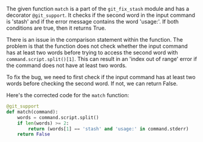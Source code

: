 The given function `match` is a part of the `git_fix_stash` module and has a decorator `@git_support`. It checks if the second word in the input command is 'stash' and if the error message contains the word 'usage:'. If both conditions are true, then it returns True.

There is an issue in the comparison statement within the function. The problem is that the function does not check whether the input command has at least two words before trying to access the second word with `command.script.split()[1]`. This can result in an 'index out of range' error if the command does not have at least two words.

To fix the bug, we need to first check if the input command has at least two words before checking the second word. If not, we can return False.

Here's the corrected code for the `match` function:

```python
@git_support
def match(command):
    words = command.script.split()
    if len(words) >= 2:
        return (words[1] == 'stash' and 'usage:' in command.stderr)
    return False
```